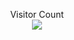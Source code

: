 <p align="center"> 
   Visitor Count
 <br/>
  <img src="https://profile-counter.glitch.me/husainbw786/count.svg" /><br/>
</p>
